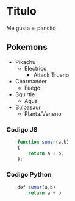 # Titulo

Me gusta el pancito

## Pokemons

- Pikachu
    - Electrico
        - Attack Trueno
- Charmander
    - Fuego
- Squirtle
    - Agua
- Bulbasaur
    - Planta/Veneno

### Codigo JS

```javascript
    function sumar(a,b)
    {
        return a + b;
    };
```

### Codigo Python
```javascript
    def sumar(a,b):
        return a + b
```

